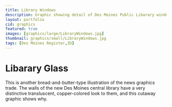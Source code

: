 ```yaml
---
title: Library Windows
description: Graphic showing detail of Des Moines Public Libarary windows
layout: portfolio
cid: graphics
featured: true
images: [graphics/large/LibraryWindows.jpg]
thumbnail: graphics/small/LibraryWindows.jpg
tags: [Des Moines Register,3D]
---
```


# Libarary Glass

This is another bread-and-butter-type illustration of the news graphics trade. The walls of the new Des Moines central library have a very distinctive transluscent, copper-colored look to them, and this cutaway graphic shows why.
